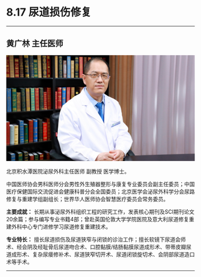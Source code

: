 # 8.17 尿道损伤修复

---

## 黄广林 主任医师

![1681544892576](image/c08_017/1681544892576.png)

北京积水潭医院泌尿外科主任医师 副教授 医学博士。

中国医师协会男科医师分会男性外生殖器整形与康复专业委员会副主任委员；中国医疗保健国际交流促进会健康科普分会全国委员；北京医学会泌尿外科学分会尿路修复与重建学组副组长；世界华人医师协会智慧医疗委员会常务委员。


**主要成就：** 长期从事泌尿外科组织工程的研究工作，发表核心期刊及SCI期刊论文20余篇；参与编写专业书籍4部；曾赴英国伦敦大学学院医院及意大利尿道修复重建外科中心专门进修学习尿道修复重建技术。


**专业特长：** 擅长尿道损伤及尿道狭窄与闭锁的诊治工作；擅长软镜下尿道会师术、经会阴及经耻骨后尿道吻合术、口腔黏膜/结肠黏膜尿道成形术、带蒂皮瓣尿道成形术、复杂尿瘘修补术、尿道狭窄切开术、尿道闭锁旋切术、会阴部尿道造口术等手术。

---
